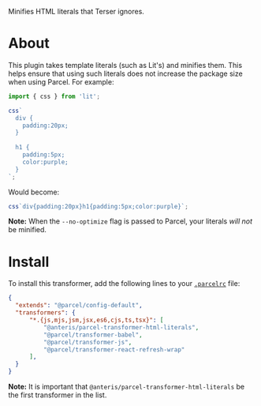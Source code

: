 Minifies HTML literals that Terser ignores.

# About
This plugin takes template literals (such as Lit's) and minifies them. This helps ensure that using such literals does not increase the package size when using Parcel. For example: 

```ts
import { css } from 'lit';

css`
  div {
    padding:20px;
  }
  
  h1 {
    padding:5px;
    color:purple;
  }
`;
```

Would become:

```ts
css`div{padding:20px}h1{padding:5px;color:purple}`;
```

**Note:** When the `--no-optimize` flag is passed to Parcel, your literals _will not_ be minified.

# Install

To install this transformer, add the following lines to your [`.parcelrc`](https://parceljs.org/features/plugins/#.parcelrc) file:

```json
{
  "extends": "@parcel/config-default",
  "transformers": {
      "*.{js,mjs,jsm,jsx,es6,cjs,ts,tsx}": [
          "@anteris/parcel-transformer-html-literals",
          "@parcel/transformer-babel",
          "@parcel/transformer-js",
          "@parcel/transformer-react-refresh-wrap"
      ],
  }
}
```

**Note:** It is important that `@anteris/parcel-transformer-html-literals` be the first transformer in the list.